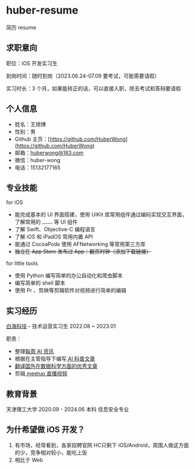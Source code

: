 # huber-resume

简历 resume

## 求职意向

职位：iOS 开发实习生

到岗时间：随时到岗（2023.06.24-07.09 要考试，可能需要请假）

实习时长：3 个月，如果能转正的话，可以直接入职，除去考试和答辩要请假

## 个人信息

- 姓名：王旭博
- 性别：男
- Github 主页：[https://github.com/HuberWong](https://github.com/HuberWong)
- 邮箱：[huberwong@163.com](mailto:huberwong@163.com)
- 微信：huber-wong
- 电话：15132177165

## 专业技能

for iOS

- 能完成基本的 UI 界面搭建，使用 UIKit 库常用组件通过编码实现交互界面，了解常用的 **……** 等 UI 组件
- 了解 Swift、Objective-C 编程语言
- 了解 iOS 和 iPadOS 常用内置 API
- 能通过 CocoaPods 使用 AFNetworking 等常用第三方库
- ~~独立在 App Store 发布过 App：翻页时钟（添加下载链接）~~

for little tools

- 使用 Python 编写简单的办公自动化和爬虫脚本
- 编写简单的 shell 脚本
- 使用 Pr 、剪映等剪辑软件对视频进行简单的编辑

## 实习经历

[白海科技](https://www.baihai.co/) - 技术运营实习生 2022.08 ~ 2023.01

职责：

- 整理[每周 AI 资讯](https://mp.weixin.qq.com/s/HeTeKCORFeR7q5lJeLhmOA)
- 根据在主管指导下编写[ AI 科普文章](https://mp.weixin.qq.com/s/lb-06V5IY-x6FrQLwgDF7g)
- [翻译国外在数据科学方面的优秀文章](https://mp.weixin.qq.com/s/M-i3C0JKLeJaKX4dFhR8ng)
- 剪辑[ meetup 直播视频](https://www.bilibili.com/video/BV1fG4y1s7uf/?spm_id_from=333.999.0.0)

## 教育背景

天津理工大学		2020.09 - 2024.06		本科		信息安全专业

## 为什希望做 iOS 开发？

1. 有市场，经常看到，各家招聘官网 HC只剩下 iOS/Android，周围人做这方面的少，竞争相对较小，能吃上饭
2. 相比于 Web
